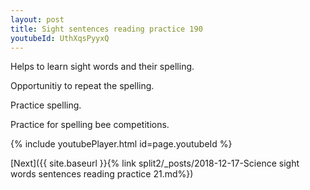 ```yaml
---
layout: post
title: Sight sentences reading practice 190
youtubeId: UthXqsPyyxQ
---
```

 
 
Helps to learn sight words and their spelling.

Opportunitiy to repeat the spelling. 

Practice spelling. 
 
Practice for spelling bee competitions. 
 
{% include youtubePlayer.html id=page.youtubeId %}
 
 

[Next]({{ site.baseurl }}{% link  split2/_posts/2018-12-17-Science sight words sentences reading practice 21.md%})
 
